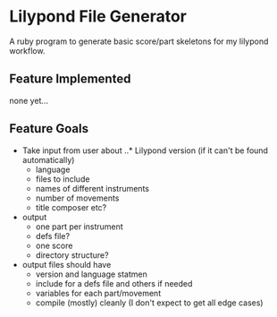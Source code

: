# Lilypond File Generator

A ruby program to generate basic score/part skeletons for my lilypond
workflow. 

## Feature Implemented

none yet...

## Feature Goals
* Take input from user about
..* Lilypond version (if it can't be found automatically)
  * language
  * files to include
  * names of different instruments
  * number of movements
  * title composer etc?
* output
  * one part per instrument
  * defs file?
  * one score
  * directory structure?
* output files should have
  * version and language statmen
  * include for a defs file and others if needed
  * variables for each part/movement
  * compile (mostly) cleanly (I don't expect to get all edge cases)


